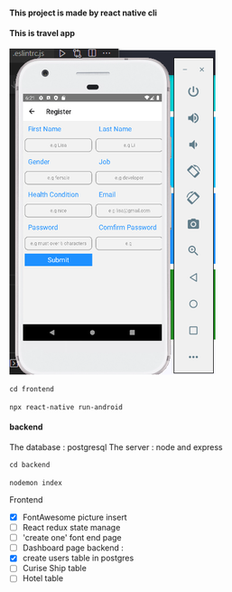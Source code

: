 #### This project is made by react native cli

#### This is travel app

![Alt text](./native.png?raw=true "Title")

```
cd frontend

npx react-native run-android

```

#### backend

The database : postgresql
The server : node and express

```
cd backend

nodemon index
```

Frontend

- [x] FontAwesome picture insert
- [ ] React redux state manage
- [ ] 'create one' font end page
- [ ] Dashboard page
      backend :
- [x] create users table in postgres
- [ ] Curise Ship table
- [ ] Hotel table
